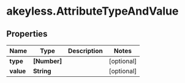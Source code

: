 # akeyless.AttributeTypeAndValue

## Properties

Name | Type | Description | Notes
------------ | ------------- | ------------- | -------------
**type** | **[Number]** |  | [optional] 
**value** | **String** |  | [optional] 



